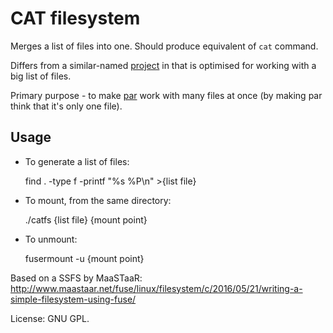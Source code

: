 CAT filesystem
==============

Merges a list of files into one. Should produce equivalent of `cat` command.

Differs from a similar-named [project](https://sourceforge.net/projects/catfs/)
in that is optimised for working with a big list of files.

Primary purpose - to make [par](https://en.wikipedia.org/wiki/Parchive)
work with many files at once (by making par think that it's only one file).

Usage
-----

* To generate a list of files:

	find . -type f -printf "%s %P\n" >{list file}

* To mount, from the same directory:

	./catfs {list file} {mount point}

* To unmount:

	fusermount -u {mount point}

Based on a SSFS by MaaSTaaR: <http://www.maastaar.net/fuse/linux/filesystem/c/2016/05/21/writing-a-simple-filesystem-using-fuse/>

License: GNU GPL.
